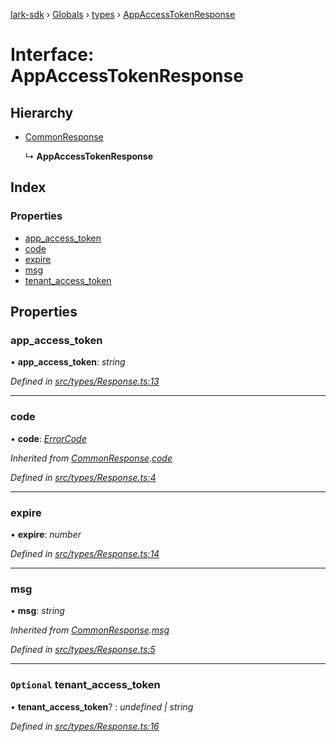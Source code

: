 [lark-sdk](../README.md) › [Globals](../globals.md) › [types](../modules/types.md) › [AppAccessTokenResponse](types.appaccesstokenresponse.md)

# Interface: AppAccessTokenResponse

## Hierarchy

* [CommonResponse](types.commonresponse.md)

  ↳ **AppAccessTokenResponse**

## Index

### Properties

* [app_access_token](types.appaccesstokenresponse.md#app_access_token)
* [code](types.appaccesstokenresponse.md#code)
* [expire](types.appaccesstokenresponse.md#expire)
* [msg](types.appaccesstokenresponse.md#msg)
* [tenant_access_token](types.appaccesstokenresponse.md#optional-tenant_access_token)

## Properties

###  app_access_token

• **app_access_token**: *string*

*Defined in [src/types/Response.ts:13](https://github.com/TbhT/lark-sdk/blob/e3605bb/src/types/Response.ts#L13)*

___

###  code

• **code**: *[ErrorCode](../modules/types.md#errorcode)*

*Inherited from [CommonResponse](types.commonresponse.md).[code](types.commonresponse.md#code)*

*Defined in [src/types/Response.ts:4](https://github.com/TbhT/lark-sdk/blob/e3605bb/src/types/Response.ts#L4)*

___

###  expire

• **expire**: *number*

*Defined in [src/types/Response.ts:14](https://github.com/TbhT/lark-sdk/blob/e3605bb/src/types/Response.ts#L14)*

___

###  msg

• **msg**: *string*

*Inherited from [CommonResponse](types.commonresponse.md).[msg](types.commonresponse.md#msg)*

*Defined in [src/types/Response.ts:5](https://github.com/TbhT/lark-sdk/blob/e3605bb/src/types/Response.ts#L5)*

___

### `Optional` tenant_access_token

• **tenant_access_token**? : *undefined | string*

*Defined in [src/types/Response.ts:16](https://github.com/TbhT/lark-sdk/blob/e3605bb/src/types/Response.ts#L16)*
